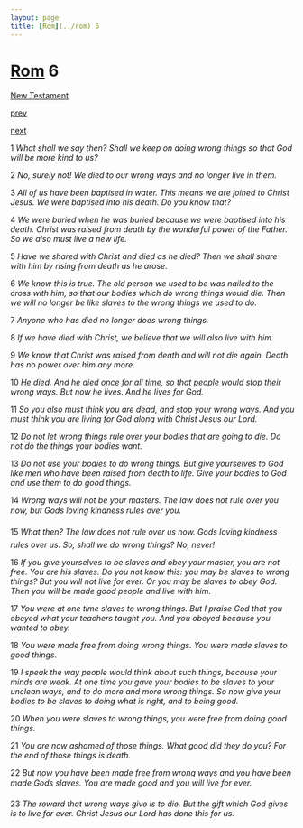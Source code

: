 ```yaml
---
layout: page
title: [Rom](../rom) 6
---
```


# [Rom](../rom) 6

[New Testament](/new-testament)


[prev](rom-5.html)


[next](rom-7.html)

1 _What shall we say then? Shall we keep on doing wrong things so that God will be more kind to us?_

2 _No, surely not! We died to our wrong ways and no longer live in them._

3 _All of us have been baptised in water. This means we are joined to Christ Jesus. We were baptised into his death. Do you know that?_

4 _We were buried when he was buried because we were baptised into his death. Christ was raised from death by the wonderful power of the Father. So we also must live a new life._

5 _Have we shared with Christ and died as he died? Then we shall share with him by rising from death as he arose._

6 _We know this is true. The old person we used to be was nailed to the cross with him, so that our bodies which do wrong things would die. Then we will no longer be like slaves to the wrong things we used to do._

7 _Anyone who has died no longer does wrong things._

8 _If we have died with Christ, we believe that we will also live with him._

9 _We know that Christ was raised from death and will not die again. Death has no power over him any more._

10 _He died. And he died once for all time, so that people would stop their wrong ways. But now he lives. And he lives for God._

11 _So you also must think you are dead, and stop your wrong ways. And you must think you are living for God along with Christ Jesus our Lord._

12 _Do not let wrong things rule over your bodies that are going to die. Do not do the things your bodies want._

13 _Do not use your bodies to do wrong things. But give yourselves to God like men who have been raised from death to life. Give your bodies to God and use them to do good things._

14 _Wrong ways will not be your masters. The law does not rule over you now, but Gods loving kindness rules over you._

15 _What then? The law does not rule over us now. Gods loving kindness rules over us. So,  shall we do wrong things? No, never!_

16 _If you give yourselves to be slaves and obey your master, you are not free. You are his slaves. Do you not know this: you may be slaves to wrong things? But you will not live for ever. Or you may be slaves to obey God. Then you will be made good people and live with him._

17 _You were at one time slaves to wrong things. But I praise God that you obeyed what your teachers taught you. And you obeyed because you wanted to obey._

18 _You were made free from doing wrong things. You were made slaves to good things._

19 _I speak the way people would think about such things, because your minds are weak. At one time you gave your bodies to be slaves to your unclean ways, and to do more and more wrong things. So now give your bodies to be slaves to doing what is right, and to being good._

20 _When you were slaves to wrong things, you were free from doing good things._

21 _You are now ashamed of those things. What good did they do you? For the end of those things is death._

22 _But now you have been made free from wrong ways and you have been made Gods slaves. You are made good and you will live for ever._

23 _The reward that wrong ways give is to die. But the gift which God gives is to live for ever.  Christ Jesus our Lord has done this for us._

